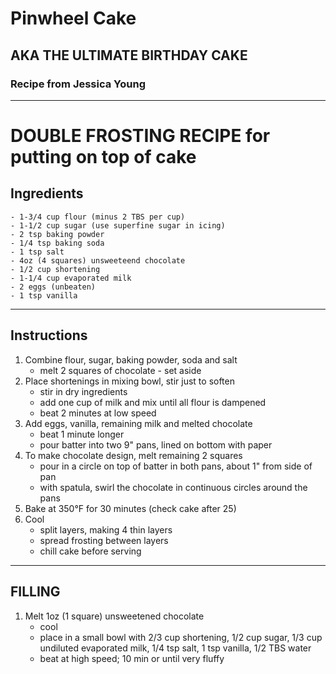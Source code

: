 # Pinwheel Cake
## AKA THE ULTIMATE BIRTHDAY CAKE
### Recipe from Jessica Young

---
# **DOUBLE FROSTING RECIPE for putting on top of cake**
## Ingredients

    - 1-3/4 cup flour (minus 2 TBS per cup)
    - 1-1/2 cup sugar (use superfine sugar in icing)
    - 2 tsp baking powder
    - 1/4 tsp baking soda
    - 1 tsp salt
    - 4oz (4 squares) unsweeteend chocolate
    - 1/2 cup shortening
    - 1-1/4 cup evaporated milk
    - 2 eggs (unbeaten)
    - 1 tsp vanilla

---

## Instructions

1. Combine flour, sugar, baking powder, soda and salt
    - melt 2 squares of chocolate - set aside
2. Place shortenings in mixing bowl, stir just to soften
    - stir in dry ingredients
    - add one cup of milk and mix until all flour is dampened
    - beat 2 minutes at low speed
3. Add eggs, vanilla, remaining milk and melted chocolate
    - beat 1 minute longer
    - pour batter into two 9" pans, lined on bottom with paper
4. To make chocolate design, melt remaining 2 squares
    - pour in a circle on top of batter in both pans, about 1" from side of pan
    - with spatula, swirl the chocolate in continuous circles around the pans
5. Bake at 350&deg;F for 30 minutes (check cake after 25)
6. Cool
    - split layers, making 4 thin layers
    - spread frosting between layers
    - chill cake before serving

---

## FILLING

1. Melt 1oz (1 square) unsweetened chocolate
    - cool
    - place in a small bowl with 2/3 cup shortening, 1/2 cup sugar, 1/3 cup undiluted evaporated milk, 1/4 tsp salt, 1 tsp vanilla, 1/2 TBS water
    - beat at high speed; 10 min or until very fluffy
